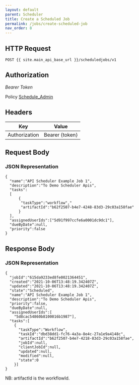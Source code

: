 ```yaml
---
layout: default
parent: Scheduler
title: Create a Scheduled Job
permalink: /jobs/create-scheduled-job
nav_order: 8
---
```


## HTTP Request
```
POST {{ site.main_api_base_url }}/scheduledjobs/v1
```
## Authorization

*Bearer Token*

Policy
[Schedule_Admin]({{site.url}}{{site.baseurl}}/authentication/policies#schedule_admin)

## Headers

| Key     | Value        |
| ----------- | ----------- |
| Authorization | Bearer {token}      |

## Request Body
### JSON Representation
```
{
  "name":"API Scheduler Example Job 1",
  "description":"To Demo Scheduler Apis",
  "tasks":
  [
      {
       "taskType":"workflow","
       "artifactId":"b62f2507-b4e7-4248-83d3-29c03a158fae"
      }
  ],
  "assignedUserIds":["5d91f997ccfe6a0001dc9dc1"],
  "dueByDate":null,
  "priority":false
}
```
## Response Body
### JSON Representation
```
{
  "jobId":"615da9233ed8fe0021364451",
  "created":"2021-10-06T13:48:19.342407Z",
  "updated":"2021-10-06T13:48:19.342407Z",
  "state":"Scheduled",
  "name":"API Scheduler Example Job 1",
  "description":"To Demo Scheduler Apis",
  "priority":false,
  "dueByDate":null,
  "assignedUserIds":[
    "5d8cac54860b8100016b1987"],
  "tasks":[
    {
      "taskType":"Workflow",
      "taskId":"dbd38dd1-fc76-4a3a-8e4c-27a1e9a4148c",
      "artifactId":"b62f2507-b4e7-4218-83d3-29c03a158fae",
      "jobId":null,
      "clientJobId":null,
      "updated":null,
      "modified":null,
      "state":0
    }]
}
```
NB:
artifactId is the workflowId.